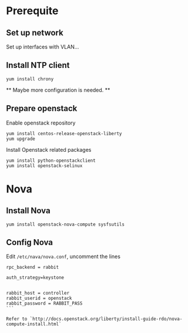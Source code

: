 # Prerequite

## Set up network

Set up interfaces with VLAN...

## Install NTP client
````
yum install chrony
````
** Maybe more configuration is needed. **

## Prepare openstack

Enable openstack repository
````
yum install centos-release-openstack-liberty
yum upgrade
````

Install Openstack related packages
````
yum install python-openstackclient
yum install openstack-selinux
````

# Nova

## Install Nova
````
yum install openstack-nova-compute sysfsutils
````

## Config Nova
Edit `/etc/nava/nova.conf`, uncomment the lines
````
rpc_backend = rabbit

auth_strategy=keystone


````

````
rabbit_host = controller
rabbit_userid = openstack
rabbit_password = RABBIT_PASS
```

Refer to `http://docs.openstack.org/liberty/install-guide-rdo/nova-compute-install.html`